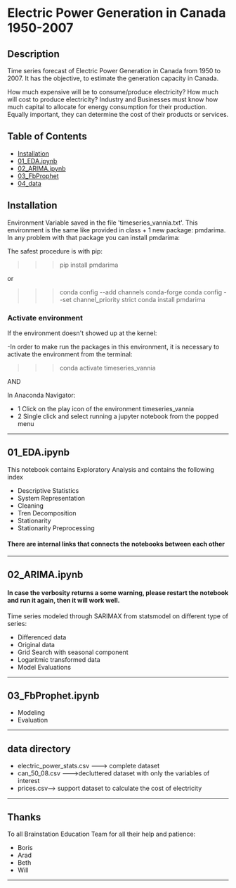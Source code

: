 # Electric Power Generation in Canada 1950-2007

## Description

Time series forecast of Electric Power Generation in Canada from 1950 to 2007. It has the objective, 
to estimate the generation capacity in Canada. 

How much expensive will be to consume/produce electricity? How much will cost to produce electricity? 
Industry and Businesses must know how much capital to allocate for energy consumption for their production. Equally important, they can determine the cost of their products or services.

## Table of Contents 

- [Installation](#installation)
- [01_EDA.ipynb](#EDA)
- [02_ARIMA.ipynb](#ARIMA)
- [03_FbProphet](#Fb)
- [04_data](#data)

## Installation

Environment Variable saved in the file 'timeseries_vannia.txt'. This environment is the same like provided in class + 1 new package: pmdarima. In any problem with that package you can install pmdarima:

The safest procedure is with pip:

>>>pip install pmdarima

or 

>>>conda config --add channels conda-forge
>>>conda config --set channel_priority strict
>>>conda install pmdarima

### Activate environment
 
If the environment doesn't showed up at the kernel:

-In order to make run the packages in this environment, it is necessary to activate the environment
from the terminal:

>>>conda activate timeseries_vannia 

AND 

In Anaconda Navigator:

- 1 Click on the play icon of the environment timeseries_vannia
- 2 Single click and select running a jupyter notebook from the popped menu



---
## 01_EDA.ipynb

This notebook contains Exploratory Analysis and contains the following index

- Descriptive Statistics
- System Representation
- Cleaning
- Tren Decomposition
- Stationarity
- Stationarity Preprocessing

#### There are internal links that connects the notebooks between each other

---
## 02_ARIMA.ipynb

#### In case the verbosity returns a some warning, please restart the notebook and run it again, then it will work well.

Time series modeled through SARIMAX from statsmodel on different type of series:

- Differenced data
- Original data
- Grid Search with seasonal component
- Logaritmic transformed data
- Model Evaluations
---
## 03_FbProphet.ipynb

- Modeling
- Evaluation
---
## data directory

- electric_power_stats.csv ---> complete dataset
- can_50_08.csv --->decluttered dataset with only the variables of interest
- prices.csv--> support dataset to calculate the cost of electricity
---

## Thanks

To all Brainstation Education Team for all their help and patience:

- Boris
- Arad
- Beth
- Will

---
